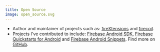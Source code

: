```yaml
---
title: Open Source
image: open_source.svg
---
```


- Author and maintainer of projects such as: [fireXtensions](https://github.com/rosariopfernandes/fireXtensions) and
 [firecoil](https://github.com/rosariopfernandes/firecoil).
- Projects I've contributed to include:
 [Firebase Android SDK](https://github.com/firebase/firebase-android-sdk),
 [Firebase Quickstarts for Android](https://github.com/firebase/quickstart-android) and
 [Firebase Android Snippets](https://github.com/firebase/snippets-android). Find more on [GitHub](https://github.com/rosariopfernandes).
